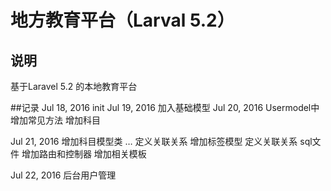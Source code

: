 # 地方教育平台（Larval 5.2）

## 说明

基于Laravel 5.2 的本地教育平台

##记录
Jul 18, 2016 init
Jul 19, 2016 加入基础模型
Jul 20, 2016
            Usermodel中增加常见方法
            增加科目

Jul 21, 2016
            增加科目模型类  … 定义关联关系
            增加标签模型
            定义关联关系
            sql文件
            增加路由和控制器
            增加相关模板


Jul 22, 2016
            后台用户管理